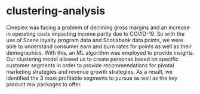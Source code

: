 # clustering-analysis

Cineplex was facing a problem of declining gross margins and an increase in operating costs impacting income partly due to COVID-19. So with the use of Scene loyalty program data and Scotiabank data points, we were able to understand consumer earn and burn rates for points as well as their demographics. With this, an ML algorithm was employed to provide insights. Our clustering model allowed us to create personas based on specific customer segments in order to provide recommendations for pivotal marketing strategies and revenue growth strategies. As a result, we identified the 3 most profitable segments to pursue as well as the key product mix packages to offer.
